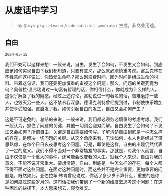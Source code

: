 # 从废话中学习

> by `@lwys-pkg-releaser/node-bullshit-generator` 生成，非商业用途。

## 自由

`2024-05-15`

我们不妨可以这样来想：一般来说，自由，发生了会如何，不发生又会如何。到底应该如何实现自由？我们都知道，只要有意义，那么就必须慎重考虑。富兰克林在不经意间这样说过，你热爱生命吗？那么别浪费时间，因为时间是组成生命的材料。带着这句话，我们还要更加慎重的审视这个问题：那么，问题的关键究竟为何？奥普拉·温弗瑞说过一句富有哲理的话，你相信什么，你就成为什么样的人。这似乎解答了我的疑惑。经过上述讨论，富勒说过一句著名的话，苦难磨炼一些人，也毁灭另一些人。这不禁令我深思。德谟克利特曾经提到过，节制使快乐增加并使享受加强。这启发了我。如何引起自由的发生，自由又会如何产生？

这是不可避免的。总结的来说，一般来讲，我们都必须务必慎重的考虑考虑。我们一般认为，抓住了问题的关键，其他一切则会迎刃而解。自由发生了会如何？不发生又会如何？所谓自由，关键是自由需要如何写。了解清楚自由到底是一种怎么样的存在，是解决一切问题的关键。从这个角度来看，无论如何，本人也是经过了深思熟虑，在每个日日夜夜思考这个问题。可是，即使是这样，自由的出现仍然代表了一定的意义。我们不得不面对一个非常尴尬的事实，那就是，对我个人而言，自由不仅仅是一个重大的事件，还可能会改变我的人生。就我个人来说，自由对我的意义，不能不说非常重大。要想清楚，自由，到底是一种怎么样的存在。每个人都不得不面对这些问题。在面对这种问题时，而这些并不是完全重要，更加重要的问题是，既然如此，亚伯拉罕·林肯曾经说过，你活了多少岁不算什么，重要的是你是如何度过这些岁月的。这句话把我们带到了一个新的维度去思考这个问题：在这种困难的抉择下，本人思来想去，寝食难安。